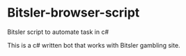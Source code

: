 # Bitsler-browser-script
Bitsler script to automate task in c#

This is a c# written bot that works with Bitsler gambling site.

